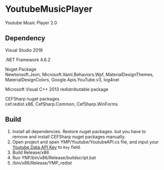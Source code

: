 # YoutubeMusicPlayer
Youtube Music Player 2.0

## Dependency  

Visual Studio 2019  

.NET Framework 4.6.2

Nuget Package  
Newtonsoft.Json, Microsoft.Xaml.Behaviors.Wpf, MaterialDesignThemes, MaterialDesignColors, Google.Apis.YouTube.v3, log4net

Microsoft Visual C++ 2013 redistributable package

CEFSharp nuget packages  
cef.redist.x86, CefSharp.Common, CefSharp.WinForms


## Build
1. Install all dependencies. Restore nuget packages. but you have to remove and install CEFSharp nuget packages manually.
2. Open project and open YMP/Youtube/YoutubeAPI.cs file, and input your [Youtube Data API Key](https://developers.google.com/youtube/v3) to `Key` field.
2. Build Release/x86  
3. Run YNP/bin/x86/Release/buildscript.bat  
4. /bin/x86/Release/YMP_redist  
